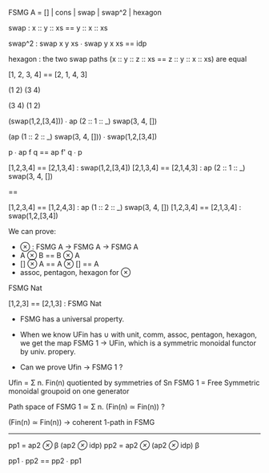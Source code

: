 

FSMG A = [] | cons | swap | swap^2 | hexagon

swap : x :: y :: xs == y :: x :: xs

swap^2 : swap x y xs ∙ swap y x xs == idp

hexagon : the two swap paths (x :: y :: z :: xs == z :: y :: x :: xs)  are equal


[1, 2, 3, 4] == [2, 1, 4, 3]

(1 2) (3 4)

(3 4) (1 2)

(swap(1,2,[3,4])) ∙ ap (2 :: 1 :: _) swap(3, 4, [])

(ap (1 :: 2 :: _) swap(3, 4, [])) ∙ swap(1,2,[3,4])

p ∙ ap f q == ap f' q ∙ p


[1,2,3,4] == [2,1,3,4] : swap(1,2,[3,4])
[2,1,3,4] == [2,1,4,3] : ap (2 :: 1 :: _) swap(3, 4, [])

==

[1,2,3,4] == [1,2,4,3] : ap (1 :: 2 :: _) swap(3, 4, [])
[1,2,3,4] == [2,1,3,4] : swap(1,2,[3,4])



We can prove:

- ⊗ : FSMG A -> FSMG A -> FSMG A
- A ⊗ B == B ⊗ A
- [] ⊗ A == A ⊗ [] == A
- assoc, pentagon, hexagon for ⊗

FSMG Nat

[1,2,3] == [2,1,3] : FSMG Nat

- FSMG has a universal property.

- When we know UFin has ∪ with unit, comm, assoc, pentagon, hexagon, we get the map
  FSMG 1 -> UFin, which is a symmetric monoidal functor by univ. propery.

- Can we prove Ufin -> FSMG 1 ?

Ufin = Σ n. Fin(n) quotiented by symmetries of Sn
FSMG 1 = Free Symmetric monoidal groupoid on one generator

Path space of FSMG 1 ≃ Σ n. (Fin(n) ≃ Fin(n)) ?

(Fin(n) ≃ Fin(n)) -> coherent 1-path in FSMG



---


pp1 = ap2 _⊗_ β (ap2 _⊗_ idp)
pp2 = ap2 _⊗_ (ap2 _⊗_ idp) β

pp1 ∙ pp2 == pp2 ∙ pp1